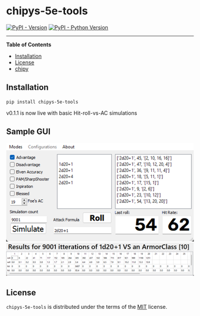 # chipys-5e-tools

[![PyPI - Version](https://img.shields.io/pypi/v/chipys-5e-tools.svg)](https://pypi.org/project/chipys-5e-tools)
[![PyPI - Python Version](https://img.shields.io/pypi/pyversions/chipys-5e-tools.svg)](https://pypi.org/project/chipys-5e-tools)

-----

**Table of Contents**

- [Installation](#installation)
- [License](#license)
- [chipy](https://chipy.dev)

## Installation

```console
pip install chipys-5e-tools
```
v0.1.1 is now live with basic Hit-roll-vs-AC simulations 

## Sample GUI

![Main GUI Image](chipys_5e_tools/img/demo_main.png)
![Report GUI Image](chipys_5e_tools/img/demo_report.png)


## License

`chipys-5e-tools` is distributed under the terms of the [MIT](https://spdx.org/licenses/MIT.html) license.
